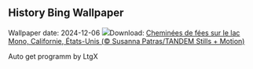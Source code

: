 ## History Bing Wallpaper
Wallpaper date: 2024-12-06
![](https://www.bing.com/th?id=OHR.MonoTufa_FR-CA2264462783_UHD.jpg&w=1000)Download: [Cheminées de fées sur le lac Mono, Californie, États-Unis (© Susanna Patras/TANDEM Stills + Motion)](https://www.bing.com/th?id=OHR.MonoTufa_FR-CA2264462783_UHD.jpg)

Auto get programm by LtgX
